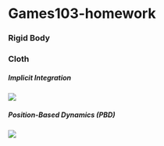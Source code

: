# Games103-homework

### Rigid Body

### Cloth

##### Implicit Integration
![](figure/implicit_cloth.gif)
##### Position-Based Dynamics (PBD)
![](figure/PBD.gif)
